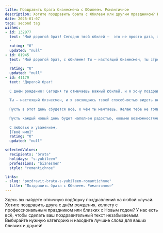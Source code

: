 ```yaml
---
title: Поздравить брата бизнесмена с Юбилеем. Романтичное
description: Хотите поздравить брата с Юбилеем или другим праздником? Наш ИИ создаст незабываемое поздравление, а вы обязательно выделитесь среди других.  
date: 2025-01-07
tags: second tag
wishes:
- id: 132877
  text: "Мой дорогой брат! Сегодня твой юбилей —  это не просто дата, это сверкающая вершина твоей успешной жизни, выкованная из упорства, смелости и невероятной  силы духа.  Твой путь бизнесмена — это романтическая одиссея, полная взлетов и падений,  где ты, как настоящий герой,  всегда находил в себе силы двигаться вперед.  Пусть  в твоей жизни всегда будет место для любви, счастья,  новых открытий и  искренних улыбок.  Я бесконечно горжусь тобой и люблю тебя! С юбилеем!
  "
  rating: "0"
  updated: "null"
- id: 81945
  text: "Мой дорогой брат, с юбилеем! Ты — настоящий бизнесмен, ты строишь свои империи, ты покоряешь вершины. Но для меня ты всегда остаешься моим любимым братом, с которым у меня столько чудесных воспоминаний. Желаю тебе  неизменных взлетов в бизнесе, вдохновения, которое никогда не иссякнет, и бесконечного, неиссякаемого  счастья!
  "
  rating: "0"
  updated: "null"
- id: 41179
  text: "Дорогой брат!
  
  С днём рождения! Сегодня ты отмечаешь важный юбилей, и я хочу поздравить тебя с этим удивительным событием. Твоя жизнь – настоящая история успеха, полная амбициозных проектов, смелых решений и ярких мгновений.
  
  Ты – настоящий бизнесмен, и я восхищаюсь твоей способностью видеть возможности там, где другие видят только преграды. Твои идеи и стремление к самосовершенствованию вдохновляют всех нас.
  
  Пусть в этот день сбудется всё, о чём ты мечтаешь. Желаю тебе не только профессиональных высот и финансового благополучия, но и личного счастья, любви и гармонии.
  
  Пусть каждый новый день будет наполнен радостью, новыми возможностями и светлыми моментами. Ты заслуживаешь только самого лучшего!
  
  С любовью и уважением,
  [Твоё имя]"
  rating: "0"
  updated: "null"

selectedValues:
  recipients: "brata"
  holidays: "s-yubileem"
  professions: "biznesmen"
  style: "romantichnoe"

links:
- slug: "pozdravit-brata-s-yubileem-romantichnoe"
  title: "Поздравить брата с Юбилеем. Романтичное"
---
```


Здесь вы найдете отличную подборку поздравлений на любой случай.
Хотите поздравить друга с днём рождения, коллегу с профессиональным праздником или близких с Новым годом? У нас есть всё, чтобы сделать ваш поздравительный текст незабываемым. Выбирайте нужную категорию и находите лучшие слова для ваших близких и друзей!
